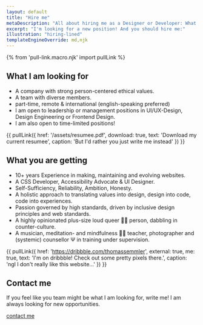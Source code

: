 ```yaml
---
layout: default
title: "Hire me"
metaDescription: "All about hiring me as a Designer or Developer: What I look for in an employer, what you'll get if you work with me."
excerpt: "I'm looking for a new position! And you should hire me:"
illustration: "hiring-lined"
templateEngineOverride: md,njk
---
```

{% from 'pull-link.macro.njk' import pullLink %}

## What I am looking for

+ A company with strong person-centered ethical values.
+ A team with diverse members.
+ part-time, remote & international (english-speaking preferred)
+ I am open to leadership or management positions in UI/UX-Design, Design Engineering or Frontend Design.
+ I am also open to time-limited positions!

{{ pullLink({
    href: '/assets/resumee.pdf',
    download: true,
    text: 'Download my current resumee',
    caption: 'But I\'d rather you just write me instead'
}) }}

## What you are getting

+ 10+ years Experience in making, maintaining and evolving websites.
+ A CSS Developer, Accessibility Advocate & UI Designer.
+ Self-Sufficiency, Reliability, Ambition, Honesty.
+ A holistic approach to translating values into design, design into code, code into experiences.
+ Passion governed by high standards, driven by inclusive design principles and web standards.
+ A highly opinionated plus-size loud queer 🏳️‍🌈 person, dabbling in counter-culture.
+ A musician, meditation- and mindfulness 🧘‍♀️ teacher, photographer and (systemic) counsellor Ψ in training under supervision.

{{ pullLink({
    href: 'https://dribbble.com/thomassemmler',
    external: true,
    me: true,
    text: 'I\'m on dribbble! Check out some pretty pixels there.',
    caption: 'ngl I don\'t really like this website...'
}) }}

## Contact me

If you feel like you team might be what I am looking for, write me! I am always looking for new opportunities.

<div class="aside">
    <a class="c2a vers--bold" href="mailto:contact@thomassemmler.com?subject=hello%20yes&body=Write%20me%20something%20nice!">contact me</a>
</div>